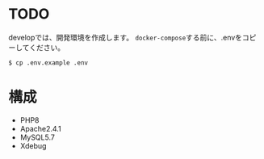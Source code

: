 # TODO
developでは、開発環境を作成します。
<code>docker-compose</code>する前に、.envをコピーしてください。

```
$ cp .env.example .env
```

# 構成
* PHP8
* Apache2.4.1
* MySQL5.7
* Xdebug
